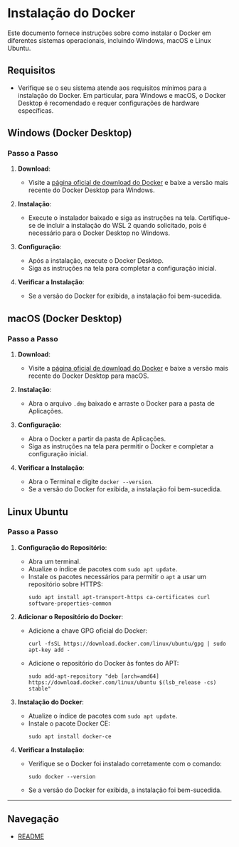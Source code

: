 # Instalação do Docker

Este documento fornece instruções sobre como instalar o Docker em diferentes sistemas operacionais, incluindo Windows, macOS e Linux Ubuntu.

## Requisitos
- Verifique se o seu sistema atende aos requisitos mínimos para a instalação do Docker. Em particular, para Windows e macOS, o Docker Desktop é recomendado e requer configurações de hardware específicas.

## Windows (Docker Desktop)

### Passo a Passo

1. **Download**:
    - Visite a [página oficial de download do Docker](https://www.docker.com/products/docker-desktop) e baixe a versão mais recente do Docker Desktop para Windows.

2. **Instalação**:
    - Execute o instalador baixado e siga as instruções na tela. Certifique-se de incluir a instalação do WSL 2 quando solicitado, pois é necessário para o Docker Desktop no Windows.

3. **Configuração**:
    - Após a instalação, execute o Docker Desktop.
    - Siga as instruções na tela para completar a configuração inicial.

4. **Verificar a Instalação**:  
    - Se a versão do Docker for exibida, a instalação foi bem-sucedida.

## macOS (Docker Desktop)

### Passo a Passo

1. **Download**:
    - Visite a [página oficial de download do Docker](https://www.docker.com/products/docker-desktop) e baixe a versão mais recente do Docker Desktop para macOS.

2. **Instalação**:
    - Abra o arquivo `.dmg` baixado e arraste o Docker para a pasta de Aplicações.

3. **Configuração**:
    - Abra o Docker a partir da pasta de Aplicações.
    - Siga as instruções na tela para permitir o Docker e completar a configuração inicial.

4. **Verificar a Instalação**:
    - Abra o Terminal e digite `docker --version`.
    - Se a versão do Docker for exibida, a instalação foi bem-sucedida.

## Linux Ubuntu

### Passo a Passo

1. **Configuração do Repositório**:
    - Abra um terminal.
    - Atualize o índice de pacotes com `sudo apt update`.
    - Instale os pacotes necessários para permitir o `apt` a usar um repositório sobre HTTPS:
      ```
      sudo apt install apt-transport-https ca-certificates curl software-properties-common
      ```

2. **Adicionar o Repositório do Docker**:
    - Adicione a chave GPG oficial do Docker:
      ```
      curl -fsSL https://download.docker.com/linux/ubuntu/gpg | sudo apt-key add -
      ```
    - Adicione o repositório do Docker às fontes do APT:
      ```
      sudo add-apt-repository "deb [arch=amd64] https://download.docker.com/linux/ubuntu $(lsb_release -cs) stable"
      ```

3. **Instalação do Docker**:
    - Atualize o índice de pacotes com `sudo apt update`.
    - Instale o pacote Docker CE:
      ```
      sudo apt install docker-ce
      ```

4. **Verificar a Instalação**:
    - Verifique se o Docker foi instalado corretamente com o comando:
      ```
      sudo docker --version
      ```
    - Se a versão do Docker for exibida, a instalação foi bem-sucedida.

---
## Navegação
- [README](../README.md)

